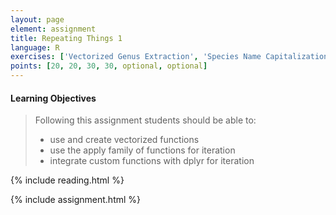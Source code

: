 ```yaml
---
layout: page
element: assignment
title: Repeating Things 1
language: R
exercises: ['Vectorized Genus Extraction', 'Species Name Capitalization with Apply', 'Size Estimates Vectorized', 'Size Estimates By Name Apply', 'Tree Biomass Challenge', 'Crown Volume Calculation', 'Climate Space Iteration']
points: [20, 20, 30, 30, optional, optional]
---
```


#### Learning Objectives

> Following this assignment students should be able to:
>
> - use and create vectorized functions
> - use the apply family of functions for iteration
> - integrate custom functions with dplyr for iteration

{% include reading.html %}

{% include assignment.html %}
